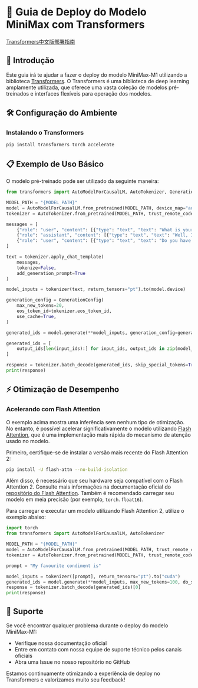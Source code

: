 # 🚀 Guia de Deploy do Modelo MiniMax com Transformers

[Transformers中文版部署指南](./transformers_deployment_guide_cn.md)

## 📖 Introdução

Este guia irá te ajudar a fazer o deploy do modelo MiniMax-M1 utilizando a biblioteca [Transformers](https://huggingface.co/docs/transformers/index). O Transformers é uma biblioteca de deep learning amplamente utilizada, que oferece uma vasta coleção de modelos pré-treinados e interfaces flexíveis para operação dos modelos.

## 🛠️ Configuração do Ambiente

### Instalando o Transformers

```bash
pip install transformers torch accelerate
```

## 📋 Exemplo de Uso Básico

O modelo pré-treinado pode ser utilizado da seguinte maneira:

```python
from transformers import AutoModelForCausalLM, AutoTokenizer, GenerationConfig

MODEL_PATH = "{MODEL_PATH}"
model = AutoModelForCausalLM.from_pretrained(MODEL_PATH, device_map="auto", trust_remote_code=True)
tokenizer = AutoTokenizer.from_pretrained(MODEL_PATH, trust_remote_code=True)

messages = [
    {"role": "user", "content": [{"type": "text", "text": "What is your favourite condiment?"}]},
    {"role": "assistant", "content": [{"type": "text", "text": "Well, I'm quite partial to a good squeeze of fresh lemon juice. It adds just the right amount of zesty flavour to whatever I'm cooking up in the kitchen!"}]},
    {"role": "user", "content": [{"type": "text", "text": "Do you have mayonnaise recipes?"}]}
]

text = tokenizer.apply_chat_template(
    messages,
    tokenize=False,
    add_generation_prompt=True
)

model_inputs = tokenizer(text, return_tensors="pt").to(model.device)

generation_config = GenerationConfig(
    max_new_tokens=20,
    eos_token_id=tokenizer.eos_token_id,
    use_cache=True,
)

generated_ids = model.generate(**model_inputs, generation_config=generation_config)

generated_ids = [
    output_ids[len(input_ids):] for input_ids, output_ids in zip(model_inputs.input_ids, generated_ids)
]

response = tokenizer.batch_decode(generated_ids, skip_special_tokens=True)[0]
print(response)
```

## ⚡ Otimização de Desempenho

### Acelerando com Flash Attention

O exemplo acima mostra uma inferência sem nenhum tipo de otimização. No entanto, é possível acelerar significativamente o modelo utilizando [Flash Attention](../perf_train_gpu_one#flash-attention-2), que é uma implementação mais rápida do mecanismo de atenção usado no modelo.

Primeiro, certifique-se de instalar a versão mais recente do Flash Attention 2:

```bash
pip install -U flash-attn --no-build-isolation
```

Além disso, é necessário que seu hardware seja compatível com o Flash Attention 2. Consulte mais informações na documentação oficial do [repositório do Flash Attention](https://github.com/Dao-AILab/flash-attention). Também é recomendado carregar seu modelo em meia precisão (por exemplo, `torch.float16`).

Para carregar e executar um modelo utilizando Flash Attention 2, utilize o exemplo abaixo:

```python
import torch
from transformers import AutoModelForCausalLM, AutoTokenizer

MODEL_PATH = "{MODEL_PATH}"
model = AutoModelForCausalLM.from_pretrained(MODEL_PATH, trust_remote_code=True, torch_dtype=torch.float16, attn_implementation="flash_attention_2", device_map="auto")
tokenizer = AutoTokenizer.from_pretrained(MODEL_PATH, trust_remote_code=True)

prompt = "My favourite condiment is"

model_inputs = tokenizer([prompt], return_tensors="pt").to("cuda")
generated_ids = model.generate(**model_inputs, max_new_tokens=100, do_sample=True)
response = tokenizer.batch_decode(generated_ids)[0]
print(response)
```

## 📮 Suporte

Se você encontrar qualquer problema durante o deploy do modelo MiniMax-M1:

* Verifique nossa documentação oficial
* Entre em contato com nossa equipe de suporte técnico pelos canais oficiais
* Abra uma Issue no nosso repositório no GitHub

Estamos continuamente otimizando a experiência de deploy no Transformers e valorizamos muito seu feedback!
